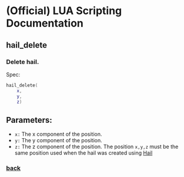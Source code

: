 
# (Official) LUA Scripting Documentation

## hail_delete

### Delete hail.

Spec:
```lua
hail_delete(
	x,
	y,
	z)
```
## Parameters:
- `x:` The x component of the position.
- `y:` The y component of the position.
- `z:` The z component of the position.
The position `x,y,z` must be the same position used when the hail was created using [Hail](hail)
### [back](../weather)
